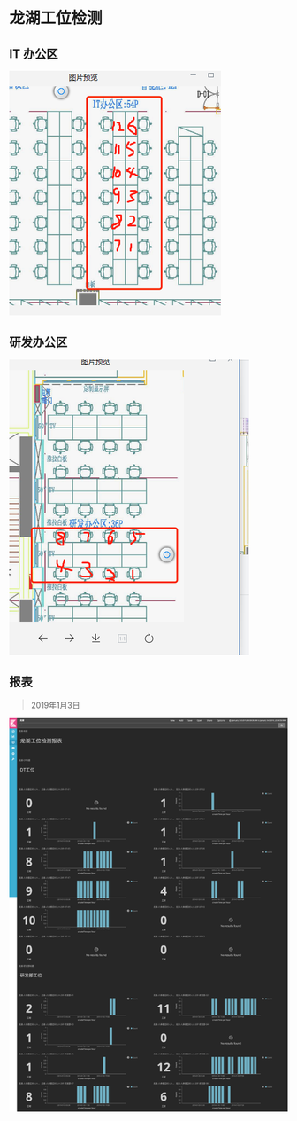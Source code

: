 # 龙湖工位检测

## IT 办公区
![](./pos-1.png)

## 研发办公区
![](./pos-2.png)

## 报表
> 2019年1月3日

![](./20190104.png)